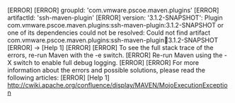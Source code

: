[ERROR] 
[ERROR] groupId: 'com.vmware.pscoe.maven.plugins'
[ERROR] artifactId: 'ssh-maven-plugin'
[ERROR] version: '3.1.2-SNAPSHOT': Plugin com.vmware.pscoe.maven.plugins:ssh-maven-plugin:3.1.2-SNAPSHOT or one of its dependencies could not be resolved: Could not find artifact com.vmware.pscoe.maven.plugins:ssh-maven-plugin:jar:3.1.2-SNAPSHOT
[ERROR] -> [Help 1]
[ERROR] 
[ERROR] To see the full stack trace of the errors, re-run Maven with the -e switch.
[ERROR] Re-run Maven using the -X switch to enable full debug logging.
[ERROR] 
[ERROR] For more information about the errors and possible solutions, please read the following articles:
[ERROR] [Help 1] http://cwiki.apache.org/confluence/display/MAVEN/MojoExecutionException
